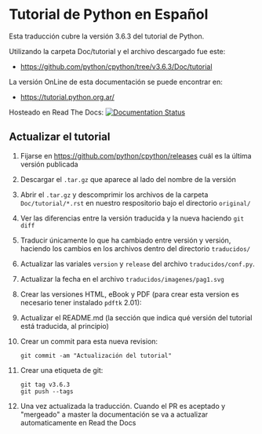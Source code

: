 Tutorial de Python en Español
=============================

Esta traducción cubre la versión 3.6.3 del tutorial de Python.

Utilizando la carpeta Doc/tutorial y el archivo descargado fue este:

* https://github.com/python/cpython/tree/v3.6.3/Doc/tutorial

La versión OnLine de esta documentación se puede encontrar en:

* https://tutorial.python.org.ar/


Hosteado en Read The Docs: [![Documentation Status](https://readthedocs.org/projects/python-tutorial-es/badge/?version=latest)](https://tutorial.python.org.ar/en/latest/?badge=latest)

Actualizar el tutorial
----------------------

1. Fijarse en https://github.com/python/cpython/releases cuál es la última
versión publicada

1. Descargar el `.tar.gz` que aparece al lado del nombre de la versión

1. Abrir el `.tar.gz` y descomprimir los archivos de la carpeta
`Doc/tutorial/*.rst` en nuestro respositorio bajo el directorio
`original/`

1. Ver las diferencias entre la versión traducida y la nueva haciendo
`git diff`

1. Traducir únicamente lo que ha cambiado entre versión y versión,
haciendo los cambios en los archivos dentro del directorio
`traducidos/`

1. Actualizar las variales `version` y `release` del archivo
   `traducidos/conf.py`.

1. Actualizar la fecha en el archivo `traducidos/imagenes/pag1.svg`

1. Crear las versiones HTML, eBook y PDF (para crear esta version es
necesario tener instalado `pdftk` 2.01):

1. Actualizar el README.md (la sección que indica qué versión del
   tutorial está traducida, al principio)

1. Crear un commit para esta nueva revision:
   ```
   git commit -am "Actualización del tutorial"
    ```

1. Crear una etiqueta de git:
   ```
   git tag v3.6.3
   git push --tags
   ```

1. Una vez actualizada la traducción. Cuando el PR es aceptado y "mergeado" a master la documentación se va a actualizar 
   automaticamente en Read the Docs

